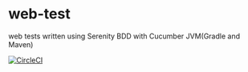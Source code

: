 # web-test
web tests written using Serenity BDD with Cucumber JVM(Gradle and Maven)


[![CircleCI](https://circleci.com/gh/vivekmahajan29/web-test.svg?style=svg)](https://circleci.com/gh/vivekmahajan29/web-test)
